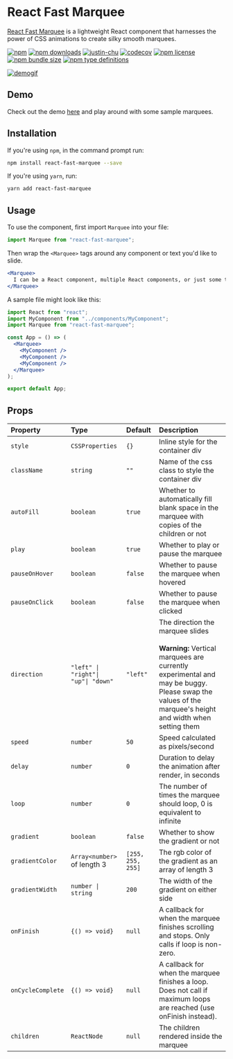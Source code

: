 # React Fast Marquee

[React Fast Marquee](https://www.react-fast-marquee.com) is a lightweight React component that harnesses the power of CSS animations to create silky smooth marquees.

[![npm](https://img.shields.io/npm/v/react-fast-marquee.svg)](https://www.npmjs.com/package/react-fast-marquee)
[![npm downloads](https://img.shields.io/npm/dt/react-fast-marquee.svg)](https://www.npmjs.com/package/react-fast-marquee)
[![justin-chu](https://circleci.com/gh/justin-chu/react-fast-marquee.svg?style=svg)](https://circleci.com/gh/justin-chu/react-fast-marquee)
[![codecov](https://codecov.io/gh/justin-chu/react-fast-marquee/branch/master/graph/badge.svg?token=52Q4YZYFME)](https://codecov.io/gh/justin-chu/react-fast-marquee)
[![npm license](https://img.shields.io/npm/l/react-fast-marquee.svg)](https://www.npmjs.com/package/react-fast-marquee)
[![npm bundle size](https://img.shields.io/bundlephobia/min/react-fast-marquee.svg)](https://bundlephobia.com/result?p=react-fast-marquee)
[![npm type definitions](https://img.shields.io/npm/types/react-fast-marquee.svg)](https://www.npmjs.com/package/react-fast-marquee)

[![demogif][2]][1]

[1]: https://www.react-fast-marquee.com
[2]: https://media.giphy.com/media/6ritiN2cpvpsyz4fo6/giphy.gif "demo gif"

## Demo

Check out the demo [here](https://www.react-fast-marquee.com) and play around with some sample marquees.

## Installation

If you're using `npm`, in the command prompt run:

```sh
npm install react-fast-marquee --save
```

If you're using `yarn`, run:

```sh
yarn add react-fast-marquee
```

## Usage

To use the component, first import `Marquee` into your file:

```jsx
import Marquee from "react-fast-marquee";
```

Then wrap the `<Marquee>` tags around any component or text you'd like to slide.

```jsx
<Marquee>
  I can be a React component, multiple React components, or just some text.
</Marquee>
```

A sample file might look like this:

```jsx
import React from "react";
import MyComponent from "../components/MyComponent";
import Marquee from "react-fast-marquee";

const App = () => (
  <Marquee>
    <MyComponent />
    <MyComponent />
    <MyComponent />
  </Marquee>
);

export default App;
```

## Props

| Property          | Type                        | Default           | Description                                                                                                         |
| :---------------- | :-------------------------- | :---------------- | :------------------------------------------------------------------------------------------------------------------ |
| `style`           | `CSSProperties`                    | `{}`              | Inline style for the container div                                                                                  |
| `className`       | `string`                    | `""`              | Name of the css class to style the container div                                                                    |
| `autoFill`        | `boolean`                   | `true`           | Whether to automatically fill blank space in the marquee with copies of the children or not                                                                           |
| `play`            | `boolean`                   | `true`            | Whether to play or pause the marquee                                                                                |
| `pauseOnHover`    | `boolean`                   | `false`           | Whether to pause the marquee when hovered                                                                           |
| `pauseOnClick`    | `boolean`                   | `false`           | Whether to pause the marquee when clicked                                                                           |
|  `direction`       | `"left" \| "right"\| "up"\| "down"`       | `"left"`          | The direction the marquee slides  <br /><br /> **Warning:** Vertical marquees are currently experimental and may be buggy. Please swap the values of the marquee's height and width when setting them                                |
| `speed`           | `number`                    | `50`              | Speed calculated as pixels/second                                                                                   |
| `delay`           | `number`                    | `0`               | Duration to delay the animation after render, in seconds                                                            |
| `loop`            | `number`                    | `0`               | The number of times the marquee should loop, 0 is equivalent to infinite                                            |
| `gradient`        | `boolean`                   | `false`            | Whether to show the gradient or not                                                                                 |
| `gradientColor`   | `Array<number>` of length 3 | `[255, 255, 255]` | The rgb color of the gradient as an array of length 3                                                               |
| `gradientWidth`   | `number \| string`        | `200`             | The width of the gradient on either side                                                                            |
| `onFinish`        | `{() => void}`                  | `null`            | A callback for when the marquee finishes scrolling and stops. Only calls if loop is non-zero.                       |
| `onCycleComplete` | `{() => void}`                  | `null`            | A callback for when the marquee finishes a loop. Does not call if maximum loops are reached (use onFinish instead). |
| `children`        | `ReactNode`                 | `null`            | The children rendered inside the marquee                                                                            |
